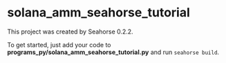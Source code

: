 # solana_amm_seahorse_tutorial

This project was created by Seahorse 0.2.2.

To get started, just add your code to **programs_py/solana_amm_seahorse_tutorial.py** and run `seahorse build`.
